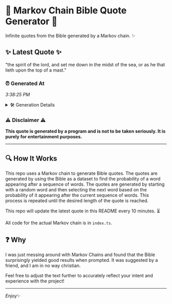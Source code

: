 # 📖 Markov Chain Bible Quote Generator 📖

Infinite quotes from the Bible generated by a Markov chain. ✨

## ✨ Latest Quote ✨
"the spirit of the lord, and set me down in the midst of the sea, or as he that lieth upon the top of a mast."

### ⏰ Generated At
*3:38:25 PM*

<details>
    <summary>🛠️ Generation Details</summary>
    <p>
        <strong>🌱 Seed:</strong> the<br>
        <strong>🔄 Iterations:</strong> 25<br>
        <strong>📜 Context History:</strong><br>[ the ]: spirit<br>[ the, spirit ]: of<br>[ the, spirit, of ]: the<br>[ the, spirit, of, the ]: lord,<br>[ the, spirit, of, the, lord, ]: and<br>[ the, spirit, of, the, lord,, and ]: set<br>[ spirit, of, the, lord,, and, set ]: me<br>[ of, the, lord,, and, set, me ]: down<br>[ the, lord,, and, set, me, down ]: in<br>[ lord,, and, set, me, down, in ]: the<br>[ and, set, me, down, in, the ]: midst<br>[ set, me, down, in, the, midst ]: of<br>[ me, down, in, the, midst, of ]: the<br>[ down, in, the, midst, of, the ]: sea,<br>[ in, the, midst, of, the, sea, ]: or<br>[ the, midst, of, the, sea,, or ]: as<br>[ midst, of, the, sea,, or, as ]: he<br>[ of, the, sea,, or, as, he ]: that<br>[ the, sea,, or, as, he, that ]: lieth<br>[ sea,, or, as, he, that, lieth ]: upon<br>[ or, as, he, that, lieth, upon ]: the<br>[ as, he, that, lieth, upon, the ]: top<br>[ he, that, lieth, upon, the, top ]: of<br>[ that, lieth, upon, the, top, of ]: a<br>[ lieth, upon, the, top, of, a ]: mast.<br>
    </p>
</details>

### ⚠️ Disclaimer ⚠️
**This quote is generated by a program and is not to be taken seriously. It is purely for entertainment purposes.**

---

## 🔍 How It Works

This repo uses a Markov chain to generate Bible quotes. The quotes are generated by using the Bible as a dataset to find the probability of a word appearing after a sequence of words. The quotes are generated by starting with a random word and then selecting the next word based on the probability of it appearing after the current sequence of words. This process is repeated until the desired length of the quote is reached.

This repo will update the latest quote in this README every 10 minutes. ⏳

All code for the actual Markov chain is in `index.ts`.

## ❓ Why

I was just messing around with Markov Chains and found that the Bible surprisingly yielded good results when prompted. 
It was suggested by a friend, and I am in no way christian.

Feel free to adjust the text further to accurately reflect your intent and experience with the project!

---

*Enjoy*✨
